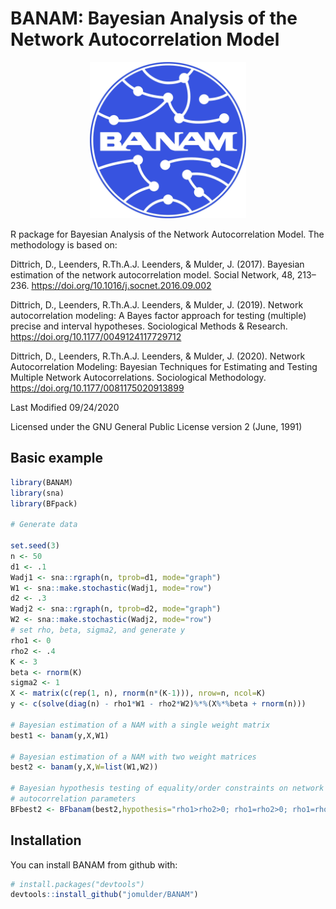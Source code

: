 # BANAM: Bayesian Analysis of the Network Autocorrelation Model
 
<p align="center">
  <img src="man/figures/logo_BANAM.png" width = 250 />

</p>

R package for Bayesian Analysis of the Network Autocorrelation Model. The methodology
is based on:

Dittrich, D., Leenders, R.Th.A.J. Leenders, & Mulder, J. (2017). Bayesian estimation of the network autocorrelation model. Social Network, 48, 213–236. https://doi.org/10.1016/j.socnet.2016.09.002

Dittrich, D., Leenders, R.Th.A.J. Leenders, & Mulder, J. (2019). Network autocorrelation modeling: A Bayes factor approach for testing (multiple) precise and interval hypotheses. Sociological Methods & Research. https://doi.org/10.1177/0049124117729712

Dittrich, D., Leenders, R.Th.A.J. Leenders, & Mulder, J. (2020). Network Autocorrelation Modeling: Bayesian Techniques for Estimating and Testing Multiple Network Autocorrelations. Sociological Methodology. https://doi.org/10.1177/0081175020913899

Last Modified 09/24/2020

Licensed under the GNU General Public License version 2 (June, 1991)


Basic example
-------------

``` r
library(BANAM)
library(sna)
library(BFpack)

# Generate data

set.seed(3)
n <- 50
d1 <- .1
Wadj1 <- sna::rgraph(n, tprob=d1, mode="graph")
W1 <- sna::make.stochastic(Wadj1, mode="row")
d2 <- .3
Wadj2 <- sna::rgraph(n, tprob=d2, mode="graph")
W2 <- sna::make.stochastic(Wadj2, mode="row")
# set rho, beta, sigma2, and generate y
rho1 <- 0
rho2 <- .4
K <- 3
beta <- rnorm(K)
sigma2 <- 1
X <- matrix(c(rep(1, n), rnorm(n*(K-1))), nrow=n, ncol=K)
y <- c(solve(diag(n) - rho1*W1 - rho2*W2)%*%(X%*%beta + rnorm(n)))

# Bayesian estimation of a NAM with a single weight matrix
best1 <- banam(y,X,W1)

# Bayesian estimation of a NAM with two weight matrices
best2 <- banam(y,X,W=list(W1,W2))

# Bayesian hypothesis testing of equality/order constraints on network
# autocorrelation parameters
BFbest2 <- BFbanam(best2,hypothesis="rho1>rho2>0; rho1=rho2>0; rho1=rho2=0")

```

Installation
------------

You can install BANAM from github with:

``` r
# install.packages("devtools")
devtools::install_github("jomulder/BANAM")

